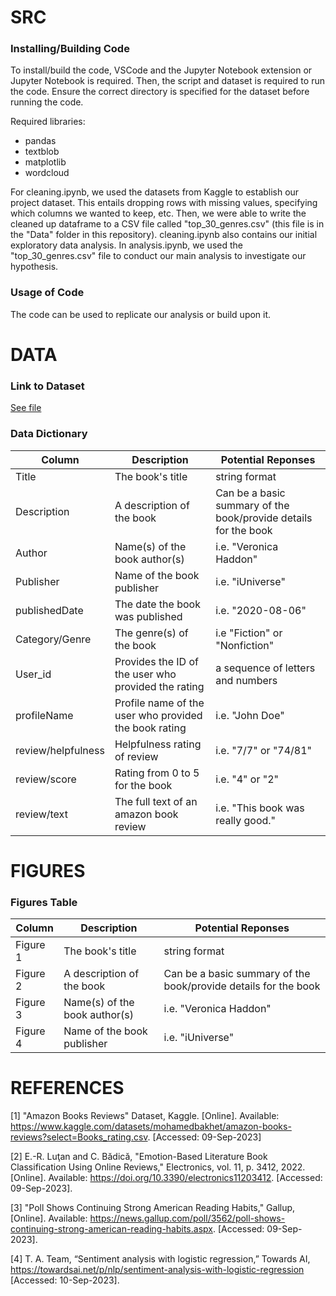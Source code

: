 # SRC

### Installing/Building Code
To install/build the code, VSCode and the Jupyter Notebook extension or Jupyter Notebook is required. Then, the script and dataset is required to run the code. Ensure the correct directory is specified for the dataset before running the code. 

Required libraries:
- pandas
- textblob
- matplotlib
- wordcloud

For cleaning.ipynb, we used the datasets from Kaggle to establish our project dataset. This entails dropping rows with missing values, specifying which columns we wanted to keep, etc. Then, we were able to write the cleaned up dataframe to a CSV file called "top_30_genres.csv" (this file is in the "Data" folder in this repository). cleaning.ipynb also contains our initial exploratory data analysis. In analysis.ipynb, we used the "top_30_genres.csv" file to conduct our main analysis to investigate our hypothesis.

### Usage of Code
The code can be used to replicate our analysis or build upon it.

# DATA

### Link to Dataset
[See file](https://www.kaggle.com/datasets/mohamedbakhet/amazon-books-reviews)

### Data Dictionary
| Column| Description| Potential Reponses|                   
|-------|------------|-------------------|
| Title | The book's title | string format|
| Description | A description of the book | Can be a basic summary of the book/provide details for the book |
| Author | Name(s) of the book author(s) | i.e. "Veronica Haddon" |
| Publisher | Name of the book publisher | i.e. "iUniverse" |
| publishedDate | The date the book was published | i.e. "2020-08-06" |
| Category/Genre | The genre(s) of the book | i.e "Fiction" or "Nonfiction"|
| User_id| Provides the ID of the user who provided the rating| a sequence of letters and numbers |
| profileName| Profile name of the user who provided the book rating | i.e. "John Doe" |
| review/helpfulness| Helpfulness rating of review | i.e. "7/7" or "74/81" |
| review/score| Rating from 0 to 5 for the book | i.e. "4" or "2" |
| review/text| The full text of an amazon book review | i.e. "This book was really good." |

# FIGURES

### Figures Table
| Column| Description| Potential Reponses|                   
|-------|------------|-------------------|
| Figure 1 | The book's title | string format|
| Figure 2 | A description of the book | Can be a basic summary of the book/provide details for the book |
| Figure 3 | Name(s) of the book author(s) | i.e. "Veronica Haddon" |
| Figure 4 | Name of the book publisher | i.e. "iUniverse" |


# REFERENCES
[1] "Amazon Books Reviews" Dataset, Kaggle. [Online]. Available: https://www.kaggle.com/datasets/mohamedbakhet/amazon-books-reviews?select=Books_rating.csv. [Accessed: 09-Sep-2023]

[2] E.-R. Luţan and C. Bădică, "Emotion-Based Literature Book Classification Using Online Reviews," Electronics, vol. 11, p. 3412, 2022. [Online]. Available: https://doi.org/10.3390/electronics11203412. [Accessed: 09-Sep-2023].

[3] "Poll Shows Continuing Strong American Reading Habits," Gallup, [Online]. Available: https://news.gallup.com/poll/3562/poll-shows-continuing-strong-american-reading-habits.aspx. [Accessed: 09-Sep-2023]. 

[4] T. A. Team, “Sentiment analysis with logistic regression,” Towards AI, https://towardsai.net/p/nlp/sentiment-analysis-with-logistic-regression [Accessed: 10-Sep-2023]. 
